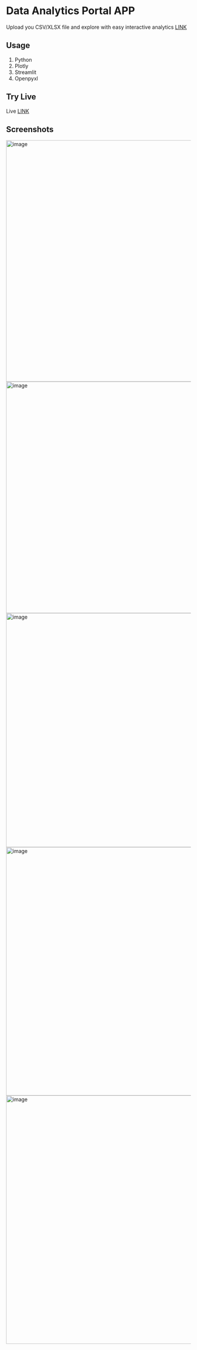 # Data Analytics Portal APP
Upload you CSV/XLSX file and explore with easy interactive analytics
<a href="https://dinidataanalytics.streamlit.app/">LINK</a>

## Usage
1. Python
2. Plotly
3. Streamlit
4. Openpyxl

## Try Live 
   Live <a href="https://dinidataanalytics.streamlit.app/">LINK</a>

## Screenshots

<img width="658" alt="image" src="https://github.com/user-attachments/assets/c957eef6-04ab-43a1-8a12-6facde1e4f46">

<img width="631" alt="image" src="https://github.com/user-attachments/assets/d5e61949-ce0b-4005-9d82-2f2534c25336">

<img width="638" alt="image" src="https://github.com/user-attachments/assets/ea47b4ee-30f3-435f-bfde-f13d07067e23">

<img width="677" alt="image" src="https://github.com/user-attachments/assets/744d11ad-7268-4182-a362-8f6e9990331e">

<img width="677" alt="image" src="https://github.com/user-attachments/assets/b7358826-744f-439d-bd20-cd5ebd7598e3">




   

